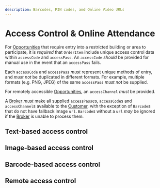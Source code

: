 ```yaml
---
description: Barcodes, PIN codes, and Online Video URLs
---
```


# Access Control & Online Attendance

For [Opportunities](https://openactive.io/open-booking-api/EditorsDraft/1.0CR3/#dfn-opportunity) that require entry into a restricted building or area to participate, it is _required_ that `OrderItem` include unique access control data within `accessCode` and `accessPass`. An `accessCode` _should_ be provided for manual use in the event that an `accessPass` fails.

Each `accessCode` and `accessPass` _must_ represent unique methods of entry, and _must not_ be duplicated in different formats. For example, multiple formats (e.g. PNG, JPEG) of the same `accessPass` _must not_ be supplied.

For remotely accessible [Opportunities](https://openactive.io/open-booking-api/EditorsDraft/1.0CR3/#dfn-opportunity), an `accessChannel` _must_ be provided.

A [Broker](https://openactive.io/open-booking-api/EditorsDraft/1.0CR3/#dfn-broker) _must_ make all supplied `accessPass`es, `accessCode`s and `accessChannel`s available to the [Customer](https://openactive.io/open-booking-api/EditorsDraft/1.0CR3/#dfn-customer), with the exception of `Barcode`s that do not have fallback image `url`. `Barcode`s without a `url` _may_ be ignored if the [Broker](https://openactive.io/open-booking-api/EditorsDraft/1.0CR3/#dfn-broker) is unable to process them.

## Text-based access control

## Image-based access control

## **Barcode-based access control**

## **Remote access control**

